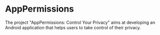 # AppPermissions
The project "AppPermissions: Control Your Privacy" aims at developing an Android application that helps users to take control of their privacy. 
